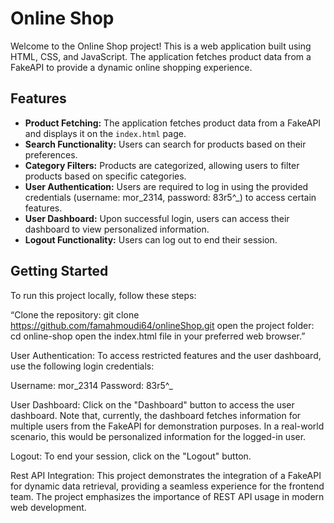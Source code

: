# Online Shop

Welcome to the Online Shop project! This is a web application built using HTML, CSS, and JavaScript. The application fetches product data from a FakeAPI to provide a dynamic online shopping experience.

## Features

- **Product Fetching:** The application fetches product data from a FakeAPI and displays it on the `index.html` page.
- **Search Functionality:** Users can search for products based on their preferences.
- **Category Filters:** Products are categorized, allowing users to filter products based on specific categories.
- **User Authentication:** Users are required to log in using the provided credentials (username: mor_2314, password: 83r5^_) to access certain features.
- **User Dashboard:** Upon successful login, users can access their dashboard to view personalized information.
- **Logout Functionality:** Users can log out to end their session.

## Getting Started

To run this project locally, follow these steps:

 “Clone the repository: git clone https://github.com/famahmoudi64/onlineShop.git
 open the project folder: cd online-shop
 open the index.html file in your preferred web browser.”

User Authentication: 
To access restricted features and the user dashboard, use the following login credentials: 

Username: mor_2314
Password: 83r5^_

User Dashboard: 
Click on the "Dashboard" button to access the user dashboard. Note that, currently, the dashboard fetches information for multiple users from the FakeAPI for demonstration purposes. In a real-world scenario, this would be personalized information for the logged-in user.

Logout: 
To end your session, click on the "Logout" button.

Rest API Integration: 
This project demonstrates the integration of a FakeAPI for dynamic data retrieval, providing a seamless experience for the frontend team. The project emphasizes the importance of REST API usage in modern web development.
